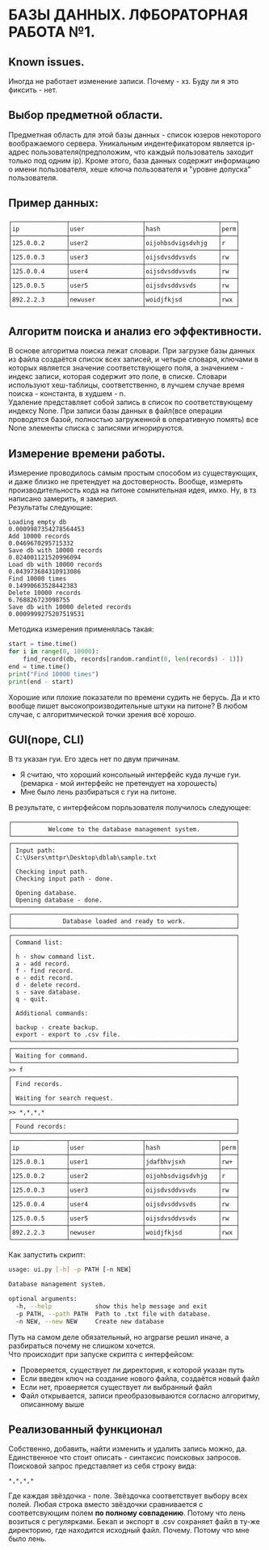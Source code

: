 # БАЗЫ ДАННЫХ. ЛФБОРАТОРНАЯ РАБОТА №1.
## Known issues.  
Иногда не работает изменение записи. Почему - хз. Буду ли я это фиксить - нет.
## Выбор предметной области.
Предметная область для этой базы данных - список юзеров некоторого воображаемого сервера. Уникальным индентефикатором является ip-адрес пользователя(предположим, что каждый пользователь заходит только под одним ip). Кроме этого, база данных содержит информацию о имени пользователя, хеше ключа пользователя и "уровне допуска" пользователя.   
## Пример данных:
```
┌───────────────┬────────────────────┬────────────────────┬────┐
│ip             │user                │hash                │perm│
├───────────────┼────────────────────┼────────────────────┼────┤
│125.0.0.2      │user2               │oijohbsdvigsdvhjg   │r   │
├───────────────┼────────────────────┼────────────────────┼────┤
│125.0.0.3      │user3               │oijsdvsddvsvds      │rw  │
├───────────────┼────────────────────┼────────────────────┼────┤
│125.0.0.4      │user4               │oijsdvsddvsvds      │rw  │
├───────────────┼────────────────────┼────────────────────┼────┤
│125.0.0.5      │user5               │oijsdvsddvsvds      │rw  │
├───────────────┼────────────────────┼────────────────────┼────┤
│892.2.2.3      │newuser             │woidjfkjsd          │rwx │
└───────────────┴────────────────────┴────────────────────┴────┘
```
## Алгоритм поиска и анализ его эффективности.
В основе алгоритма поиска лежат словари. При загрузке базы данных из файла создаётся список всех записей, и четыре словаря, ключами в которых является значение соответствующего поля, а значением - индекс записи, которая содержит это поле, в списке. Словари используют хеш-таблицы, соответственно, в лучшем случае время поиска - константа, в худшем - n.   
Удаление представляет собой запись в список по соответствующему индексу None. При записи базы данных в файл(все операции проводятся базой, полностью загруженной в оперативную помять) все None элементы списка с записями игнорируются.
## Измерение времени работы.
Измерение проводилось самым простым способом из существующих, и даже близко не претендует на достоверность. Вообще, измерять производительность кода на питоне сомнительная идея, имхо. Ну, в тз написано замерить, я замерил.   
Результаты следующие:   
```
Loading empty db
0.0009987354278564453
Add 10000 records
0.0469670295715332
Save db with 10000 records
0.024001121520996094
Load db with 10000 records
0.043973684310913086
Find 10000 times
0.14990663528442383
Delete 10000 records
6.768826723098755
Save db with 10000 deleted records
0.0009999275207519531
```
Методика измерения применялась такая:   
``` python
start = time.time()
for i in range(0, 10000):
    find_record(db, records[random.randint(0, len(records) - 1)])
end = time.time()
print("Find 10000 times")
print(end - start)
```   
Хорошие или плохие показатели по времени судить не берусь. Да и кто вообще пишет высокопроизводительные штуки на питоне? В любом случае, с алгоритмической точки зрения всё хорошо.  
## GUI(nope, CLI)
В тз указан гуи. Его здесь нет по двум причинам.
* Я считаю, что хороший консольный интерфейс куда лучше гуи. (ремарка - мой интерфейс не претендует на хорошесть)
* Мне было лень разбираться с гуи на питоне.     

В результате, с интерфейсом порльзователя получилось следующее:
```
┌──────────────────────────────────────────────────────────────┐
│          Welcome to the database management system.          │
└──────────────────────────────────────────────────────────────┘
┌──────────────────────────────────────────────────────────────┐
│ Input path:                                                  │
│ C:\Users\mttpr\Desktop\dblab\sample.txt                      │
│                                                              │
│ Checking input path.                                         │
│ Checking input path - done.                                  │
│                                                              │
│ Opening database.                                            │
│ Opening database - done.                                     │
└──────────────────────────────────────────────────────────────┘
┌──────────────────────────────────────────────────────────────┐
│              Database loaded and ready to work.              │
└──────────────────────────────────────────────────────────────┘
┌──────────────────────────────────────────────────────────────┐
│ Command list:                                                │
│                                                              │
│ h - show command list.                                       │
│ a - add record.                                              │
│ f - find record.                                             │
│ e - edit record.                                             │
│ d - delete record.                                           │
│ s - save database.                                           │
│ q - quit.                                                    │
│                                                              │
│ Additional commands:                                         │
│                                                              │
│ backup - create backup.                                      │
│ export - export to .csv file.                                │
└──────────────────────────────────────────────────────────────┘
┌──────────────────────────────────────────────────────────────┐
│ Waiting for command.                                         │
└──────────────────────────────────────────────────────────────┘
>> f
┌──────────────────────────────────────────────────────────────┐
│ Find records.                                                │
│                                                              │
│ Waiting for search request.                                  │
└──────────────────────────────────────────────────────────────┘
>> *,*,*,*
┌──────────────────────────────────────────────────────────────┐
│ Found records:                                               │
└──────────────────────────────────────────────────────────────┘
┌───────────────┬────────────────────┬────────────────────┬────┐
│ip             │user                │hash                │perm│
├───────────────┼────────────────────┼────────────────────┼────┤
│125.0.0.1      │user1               │jdafbhvjsxh         │rw+ │
├───────────────┼────────────────────┼────────────────────┼────┤
│125.0.0.2      │user2               │oijohbsdvigsdvhjg   │r   │
├───────────────┼────────────────────┼────────────────────┼────┤
│125.0.0.3      │user3               │oijsdvsddvsvds      │rw  │
├───────────────┼────────────────────┼────────────────────┼────┤
│125.0.0.4      │user4               │oijsdvsddvsvds      │rw  │
├───────────────┼────────────────────┼────────────────────┼────┤
│125.0.0.5      │user5               │oijsdvsddvsvds      │rw  │
├───────────────┼────────────────────┼────────────────────┼────┤
│892.2.2.3      │newuser             │woidjfkjsd          │rwx │
└───────────────┴────────────────────┴────────────────────┴────┘
```
Как запустить скрипт:
```bash
usage: ui.py [-h] -p PATH [-n NEW]

Database management system.

optional arguments:
  -h, --help            show this help message and exit
  -p PATH, --path PATH  Path to .txt file with database.
  -n NEW, --new NEW     Create new database
```
Путь на самом деле обязательный, но argparse решил иначе, а разбираться почему не слишком хочется.   
Что происходит при запуске скрипта с интерфейсом:
* Проверяется, существует ли директория, к которой указан путь
* Если введен ключ на создание нового файла, создаётся новый файл
* Если нет, проверяется существует ли выбранный файл
* Файл открывается, записи преобразовываются согласно алгоритму, описанному выше  

## Реализованный функционал
Собственно, добавить, найти изменить и удалить запись можно, да. Единственное что стоит описать - синтаксис поисковых запросов. Поисковой запрос представляет из себя строку вида:
```
*,*,*,*
```
Где каждая звёздочка - поле. Звёздочка соответствует выбору всех полей. Любая строка вместо звёздочки сравнивается с соответсвующим полем **по полному совпадению**. Потому что лень возиться с регулярками. Бекап и экспорт в .csv сохраняет файл в ту-же директорию, где находится исходный файл. Почему. Потому что мне было лень.
